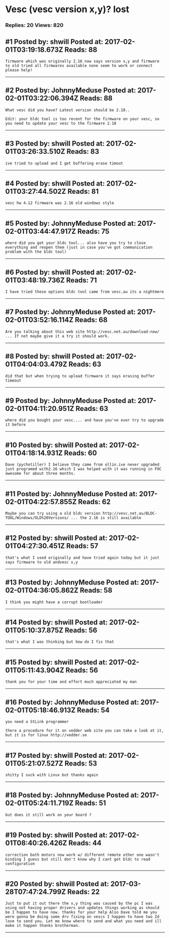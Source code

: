 # Vesc (vesc version x,y)? lost

### Replies: 20 Views: 820

## \#1 Posted by: shwill Posted at: 2017-02-01T03:19:18.673Z Reads: 88

```
firmware which was originally 2.16 now says version x,y and firmware to old tried all firmwares available none seem to work or connect please help!
```

---
## \#2 Posted by: JohnnyMeduse Posted at: 2017-02-01T03:22:06.394Z Reads: 88

```
What vesc did you have? Latest version should be 2.18..

Edit: your bldc tool is too recent for the firmware on your vesc, so you need to update your vesc to the firmware 2.18
```

---
## \#3 Posted by: shwill Posted at: 2017-02-01T03:26:33.510Z Reads: 83

```
ive tried to upload and I get buffering erase timout
```

---
## \#4 Posted by: shwill Posted at: 2017-02-01T03:27:44.502Z Reads: 81

```
vesc hw 4.12 firmware was 2.16 old windows style
```

---
## \#5 Posted by: JohnnyMeduse Posted at: 2017-02-01T03:44:47.917Z Reads: 75

```
where did you get your bldc tool... also have you try to close everything and reopen them (just in case you've got communication problem with the bldc tool)
```

---
## \#6 Posted by: shwill Posted at: 2017-02-01T03:48:19.736Z Reads: 71

```
I have tried these options bldc tool came from vesc.au its a nightmere
```

---
## \#7 Posted by: JohnnyMeduse Posted at: 2017-02-01T03:52:16.114Z Reads: 68

```
Are you talking about this web site http://vesc.net.au/download-now/ ... If not maybe give it a try it should work.
```

---
## \#8 Posted by: shwill Posted at: 2017-02-01T04:04:03.479Z Reads: 63

```
did that but when trying to upload firmware it says erasing buffer timeout
```

---
## \#9 Posted by: JohnnyMeduse Posted at: 2017-02-01T04:11:20.951Z Reads: 63

```
where did you bought your vesc.... and have you've ever try to upgrade it before
```

---
## \#10 Posted by: shwill Posted at: 2017-02-01T04:18:14.931Z Reads: 60

```
Dave (pychotiller) I believe they came from ollin.ive never upgraded just programed with2.16 which I was helped with it was running in FOC awesome for about three months.
```

---
## \#11 Posted by: JohnnyMeduse Posted at: 2017-02-01T04:22:57.855Z Reads: 62

```
Maybe you can try using a old bldc version http://vesc.net.au/BLDC-TOOL/Windows/OLD%20Versions/ ... the 2.16 is still available
```

---
## \#12 Posted by: shwill Posted at: 2017-02-01T04:27:30.451Z Reads: 57

```
that's what I used originally and have tried again today but it just says firmware to old andvesc x,y
```

---
## \#13 Posted by: JohnnyMeduse Posted at: 2017-02-01T04:36:05.862Z Reads: 58

```
I think you might have a corrupt bootloader
```

---
## \#14 Posted by: shwill Posted at: 2017-02-01T05:10:37.875Z Reads: 56

```
that's what I was thinking but how do I fix that
```

---
## \#15 Posted by: shwill Posted at: 2017-02-01T05:11:43.904Z Reads: 56

```
thank you for your time and effort much appreciated my man
```

---
## \#16 Posted by: JohnnyMeduse Posted at: 2017-02-01T05:18:46.913Z Reads: 54

```
you need a StLink programmer 

there a procedure for it on vedder web site you can take a look at it, but it is for linux http://vedder.se
```

---
## \#17 Posted by: shwill Posted at: 2017-02-01T05:21:07.527Z Reads: 53

```
shitty I suck with Linux but thanks again
```

---
## \#18 Posted by: JohnnyMeduse Posted at: 2017-02-01T05:24:11.719Z Reads: 51

```
but does it still work on your board ?
```

---
## \#19 Posted by: shwill Posted at: 2017-02-01T08:40:26.426Z Reads: 44

```
correction both motors now work w/ different remote other one wasn't binding I guess but still don't know why I cant get bldc to read configuration
```

---
## \#20 Posted by: shwill Posted at: 2017-03-28T07:47:24.799Z Reads: 22

```
Just to put it out there the x,y thing was caused by the pc I was using not having proper drivers and updates things working as should be I happen to have now. thanks for your help Also Dave told me you were gonna be doing some drv fixing on vescs I happen to have two Id love to send you. Let me know where to send and what you need and ill make it happen thanks brotherman.
```

---

